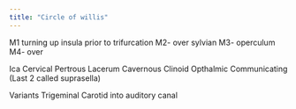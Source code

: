 ```yaml
---
title: "Circle of willis"
---
```

M1 turning up insula prior to trifurcation
M2- over sylvian
M3- operculum
M4- over 

Ica
Cervical
Pertrous
Lacerum
Cavernous
Clinoid
Opthalmic
Communicating
(Last 2 called suprasella)

Variants
Trigeminal 
Carotid into auditory canal

